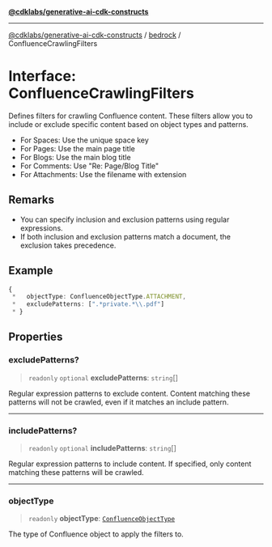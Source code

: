 [**@cdklabs/generative-ai-cdk-constructs**](../../../../README.md)

***

[@cdklabs/generative-ai-cdk-constructs](../../../../README.md) / [bedrock](../README.md) / ConfluenceCrawlingFilters

# Interface: ConfluenceCrawlingFilters

Defines filters for crawling Confluence content.
These filters allow you to include or exclude specific content based on object types and patterns.

- For Spaces: Use the unique space key
- For Pages: Use the main page title
- For Blogs: Use the main blog title
- For Comments: Use "Re: Page/Blog Title"
- For Attachments: Use the filename with extension

## Remarks

- You can specify inclusion and exclusion patterns using regular expressions.
- If both inclusion and exclusion patterns match a document, the exclusion takes precedence.

## Example

```ts
{
 *   objectType: ConfluenceObjectType.ATTACHMENT,
 *   excludePatterns: [".*private.*\\.pdf"]
 * }
```

## Properties

### excludePatterns?

> `readonly` `optional` **excludePatterns**: `string`[]

Regular expression patterns to exclude content.
Content matching these patterns will not be crawled, even if it matches an include pattern.

***

### includePatterns?

> `readonly` `optional` **includePatterns**: `string`[]

Regular expression patterns to include content.
If specified, only content matching these patterns will be crawled.

***

### objectType

> `readonly` **objectType**: [`ConfluenceObjectType`](../enumerations/ConfluenceObjectType.md)

The type of Confluence object to apply the filters to.
